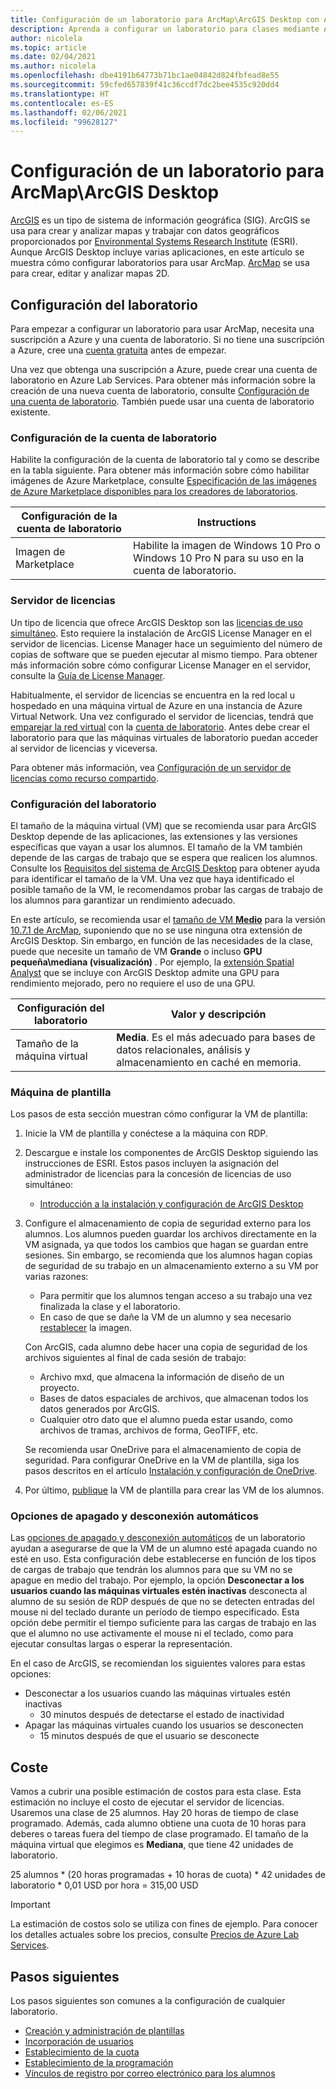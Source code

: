 ```yaml
---
title: Configuración de un laboratorio para ArcMap\ArcGIS Desktop con Azure Lab Services | Microsoft Docs
description: Aprenda a configurar un laboratorio para clases mediante ArcGIS.
author: nicolela
ms.topic: article
ms.date: 02/04/2021
ms.author: nicolela
ms.openlocfilehash: dbe4191b64773b71bc1ae04842d824fbfead8e55
ms.sourcegitcommit: 59cfed657839f41c36ccdf7dc2bee4535c920dd4
ms.translationtype: HT
ms.contentlocale: es-ES
ms.lasthandoff: 02/06/2021
ms.locfileid: "99628127"
---
```

# <a name="set-up-a-lab-for-arcmaparcgis-desktop"></a>Configuración de un laboratorio para ArcMap\ArcGIS Desktop

[ArcGIS](https://www.esri.com/en-us/arcgis/products/arcgis-solutions/overview) es un tipo de sistema de información geográfica (SIG).  ArcGIS se usa para crear y analizar mapas y trabajar con datos geográficos proporcionados por [Environmental Systems Research Institute](https://www.esri.com/en-us/home) (ESRI).  Aunque ArcGIS Desktop incluye varias aplicaciones, en este artículo se muestra cómo configurar laboratorios para usar ArcMap.  [ArcMap](https://desktop.arcgis.com/en/arcmap/latest/map/main/what-is-arcmap-.htm) se usa para crear, editar y analizar mapas 2D.

## <a name="lab-configuration"></a>Configuración del laboratorio

Para empezar a configurar un laboratorio para usar ArcMap, necesita una suscripción a Azure y una cuenta de laboratorio.  Si no tiene una suscripción a Azure, cree una [cuenta gratuita](https://azure.microsoft.com/free/) antes de empezar.

Una vez que obtenga una suscripción a Azure, puede crear una cuenta de laboratorio en Azure Lab Services.  Para obtener más información sobre la creación de una nueva cuenta de laboratorio, consulte [Configuración de una cuenta de laboratorio](tutorial-setup-lab-account.md).  También puede usar una cuenta de laboratorio existente.

### <a name="lab-account-settings"></a>Configuración de la cuenta de laboratorio

Habilite la configuración de la cuenta de laboratorio tal y como se describe en la tabla siguiente.  Para obtener más información sobre cómo habilitar imágenes de Azure Marketplace, consulte [Especificación de las imágenes de Azure Marketplace disponibles para los creadores de laboratorios](https://docs.microsoft.com/azure/lab-services/specify-marketplace-images).

| Configuración de la cuenta de laboratorio | Instructions |
| ------------------- | ------------ |
|Imagen de Marketplace| Habilite la imagen de Windows 10 Pro o Windows 10 Pro N para su uso en la cuenta de laboratorio.|

### <a name="licensing-server"></a>Servidor de licencias

Un tipo de licencia que ofrece ArcGIS Desktop son las [licencias de uso simultáneo](https://desktop.arcgis.com/en/license-manager/latest/license-manager-basics.htm).  Esto requiere la instalación de ArcGIS License Manager en el servidor de licencias.  License Manager hace un seguimiento del número de copias de software que se pueden ejecutar al mismo tiempo.  Para obtener más información sobre cómo configurar License Manager en el servidor, consulte la [ Guía de License Manager](https://desktop.arcgis.com/en/license-manager/latest/welcome.htm).

Habitualmente, el servidor de licencias se encuentra en la red local u hospedado en una máquina virtual de Azure en una instancia de Azure Virtual Network.  Una vez configurado el servidor de licencias, tendrá que [emparejar la red virtual](https://docs.microsoft.com/azure/lab-services/how-to-connect-peer-virtual-network) con la [cuenta de laboratorio](https://docs.microsoft.com/azure/lab-services/tutorial-setup-lab-account).  Antes debe crear el laboratorio para que las máquinas virtuales de laboratorio puedan acceder al servidor de licencias y viceversa.

Para obtener más información, vea [Configuración de un servidor de licencias como recurso compartido](how-to-create-a-lab-with-shared-resource.md).

### <a name="lab-settings"></a>Configuración del laboratorio

El tamaño de la máquina virtual (VM) que se recomienda usar para ArcGIS Desktop depende de las aplicaciones, las extensiones y las versiones específicas que vayan a usar los alumnos.  El tamaño de la VM también depende de las cargas de trabajo que se espera que realicen los alumnos.  Consulte los [Requisitos del sistema de ArcGIS Desktop](https://desktop.arcgis.com/en/system-requirements/latest/arcgis-desktop-system-requirements.htm) para obtener ayuda para identificar el tamaño de la VM.  Una vez que haya identificado el posible tamaño de la VM, le recomendamos probar las cargas de trabajo de los alumnos para garantizar un rendimiento adecuado.

En este artículo, se recomienda usar el [tamaño de VM **Medio**](administrator-guide.md#vm-sizing) para la versión [10.7.1 de ArcMap](https://desktop.arcgis.com/en/system-requirements/10.7/arcgis-desktop-system-requirements.htm), suponiendo que no se use ninguna otra extensión de ArcGIS Desktop.  Sin embargo, en función de las necesidades de la clase, puede que necesite un tamaño de VM **Grande** o incluso **GPU pequeña\mediana (visualización)** .  Por ejemplo, la [extensión Spatial Analyst](https://desktop.arcgis.com/en/arcmap/latest/tools/spatial-analyst-toolbox/gpu-processing-with-spatial-analyst.htm) que se incluye con ArcGIS Desktop admite una GPU para rendimiento mejorado, pero no requiere el uso de una GPU.

| Configuración del laboratorio | Valor y descripción |
| ------------ | ------------------ |
|Tamaño de la máquina virtual| **Media**.  Es el más adecuado para bases de datos relacionales, análisis y almacenamiento en caché en memoria.|  

### <a name="template-machine"></a>Máquina de plantilla

Los pasos de esta sección muestran cómo configurar la VM de plantilla:

1.  Inicie la VM de plantilla y conéctese a la máquina con RDP.

2.  Descargue e instale los componentes de ArcGIS Desktop siguiendo las instrucciones de ESRI.  Estos pasos incluyen la asignación del administrador de licencias para la concesión de licencias de uso simultáneo: 
    - [Introducción a la instalación y configuración de ArcGIS Desktop](https://desktop.arcgis.com/arcmap/latest/get-started/installation-guide/introduction.htm)

3.  Configure el almacenamiento de copia de seguridad externo para los alumnos.  Los alumnos pueden guardar los archivos directamente en la VM asignada, ya que todos los cambios que hagan se guardan entre sesiones.  Sin embargo, se recomienda que los alumnos hagan copias de seguridad de su trabajo en un almacenamiento externo a su VM por varias razones:
    - Para permitir que los alumnos tengan acceso a su trabajo una vez finalizada la clase y el laboratorio.  
    - En caso de que se dañe la VM de un alumno y sea necesario [restablecer](how-to-set-virtual-machine-passwords.md#reset-vms) la imagen.

    Con ArcGIS, cada alumno debe hacer una copia de seguridad de los archivos siguientes al final de cada sesión de trabajo:

    - Archivo mxd, que almacena la información de diseño de un proyecto.
    - Bases de datos espaciales de archivos, que almacenan todos los datos generados por ArcGIS.
    - Cualquier otro dato que el alumno pueda estar usando, como archivos de tramas, archivos de forma, GeoTIFF, etc.

    Se recomienda usar OneDrive para el almacenamiento de copia de seguridad.  Para configurar OneDrive en la VM de plantilla, siga los pasos descritos en el artículo [Instalación y configuración de OneDrive](how-to-prepare-windows-template.md#install-and-configure-onedrive). 

4.  Por último, [publique](how-to-create-manage-template.md#publish-the-template-vm) la VM de plantilla para crear las VM de los alumnos.

### <a name="auto-shutdown-and-disconnect-settings"></a>Opciones de apagado y desconexión automáticos

Las [opciones de apagado y desconexión automáticos](cost-management-guide.md#automatic-shutdown-settings-for-cost-control) de un laboratorio ayudan a asegurarse de que la VM de un alumno esté apagada cuando no esté en uso.  Esta configuración debe establecerse en función de los tipos de cargas de trabajo que tendrán los alumnos para que su VM no se apague en medio del trabajo.  Por ejemplo, la opción **Desconectar a los usuarios cuando las máquinas virtuales estén inactivas** desconecta al alumno de su sesión de RDP después de que no se detecten entradas del mouse ni del teclado durante un período de tiempo especificado.  Esta opción debe permitir el tiempo suficiente para las cargas de trabajo en las que el alumno no use activamente el mouse ni el teclado, como para ejecutar consultas largas o esperar la representación.

En el caso de ArcGIS, se recomiendan los siguientes valores para estas opciones:
- Desconectar a los usuarios cuando las máquinas virtuales estén inactivas
    - 30 minutos después de detectarse el estado de inactividad
- Apagar las máquinas virtuales cuando los usuarios se desconecten
    - 15 minutos después de que el usuario se desconecte

## <a name="cost"></a>Coste

Vamos a cubrir una posible estimación de costos para esta clase. Esta estimación no incluye el costo de ejecutar el servidor de licencias. Usaremos una clase de 25 alumnos. Hay 20 horas de tiempo de clase programado. Además, cada alumno obtiene una cuota de 10 horas para deberes o tareas fuera del tiempo de clase programado. El tamaño de la máquina virtual que elegimos es **Mediana**, que tiene 42 unidades de laboratorio.

25 alumnos \* (20 horas programadas + 10 horas de cuota) \* 42 unidades de laboratorio * 0,01 USD por hora = 315,00 USD

>[!IMPORTANT]
> La estimación de costos solo se utiliza con fines de ejemplo.  Para conocer los detalles actuales sobre los precios, consulte [Precios de Azure Lab Services](https://azure.microsoft.com/pricing/details/lab-services/).  

## <a name="next-steps"></a>Pasos siguientes

Los pasos siguientes son comunes a la configuración de cualquier laboratorio.

- [Creación y administración de plantillas](how-to-create-manage-template.md)
- [Incorporación de usuarios](tutorial-setup-classroom-lab.md#add-users-to-the-lab)
- [Establecimiento de la cuota](how-to-configure-student-usage.md#set-quotas-for-users)
- [Establecimiento de la programación](tutorial-setup-classroom-lab.md#set-a-schedule-for-the-lab)
- [Vínculos de registro por correo electrónico para los alumnos](how-to-configure-student-usage.md#send-invitations-to-users)